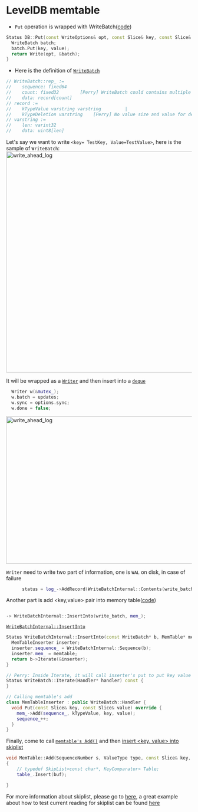 # LevelDB memtable


- `Put` operation is wrapped with WriteBatch([code](https://github.com/google/leveldb/blob/b7d302326961fb809d92a95ce813e2d26fe2e16e/db/db_impl.cc#L1464))

```C++
Status DB::Put(const WriteOptions& opt, const Slice& key, const Slice& value) {
  WriteBatch batch;
  batch.Put(key, value);
  return Write(opt, &batch);
}
```

- Here is the definition of [`WriteBatch`](https://github.com/google/leveldb/blob/b7d302326961fb809d92a95ce813e2d26fe2e16e/db/write_batch.cc#L5)

```C++
// WriteBatch::rep_ :=
//    sequence: fixed64
//    count: fixed32        [Perry] WriteBatch could contains multiple records
//    data: record[count]
// record :=
//    kTypeValue varstring varstring         |
//    kTypeDeletion varstring    [Perry] No value size and value for delete
// varstring :=
//    len: varint32
//    data: uint8[len]


```

Let's say we want to write `<key= TestKey, Value=TestValue>`, here is the sample of `WriteBatch`:  
<img src="https://user-images.githubusercontent.com/16873751/98858230-1f1f7300-2415-11eb-981d-9d3c741e91d1.png" alt="write_ahead_log" width="600"/>
<br/>

It will be wrapped as a [`Writer`](https://github.com/google/leveldb/blob/b7d302326961fb809d92a95ce813e2d26fe2e16e/db/db_impl.cc#L1196) and then insert into a [`deque`](https://github.com/google/leveldb/blob/b7d302326961fb809d92a95ce813e2d26fe2e16e/db/db_impl.h#L186) 
```C++
  Writer w(&mutex_);
  w.batch = updates;
  w.sync = options.sync;
  w.done = false;
``` 
<img src="https://user-images.githubusercontent.com/16873751/98878638-4f2c3d80-2438-11eb-812b-fa2d6611af26.png" alt="write_ahead_log" width="1200" height = "400"/>
<br/>

`Writer` need to write two part of information, one is `WAL` on disk, in case of failure
```C++
      status = log_->AddRecord(WriteBatchInternal::Contents(write_batch));
```

Another part is add <key,value> pair into memory table([code](https://github.com/google/leveldb/blob/b7d302326961fb809d92a95ce813e2d26fe2e16e/db/db_impl.cc#L1234))
```C++

-> WriteBatchInternal::InsertInto(write_batch, mem_);
```
[`WriteBatchInternal::InsertInto`](https://github.com/google/leveldb/blob/b7d302326961fb809d92a95ce813e2d26fe2e16e/db/write_batch.cc#L132:1)
```C++
Status WriteBatchInternal::InsertInto(const WriteBatch* b, MemTable* memtable) {
  MemTableInserter inserter;
  inserter.sequence_ = WriteBatchInternal::Sequence(b);
  inserter.mem_ = memtable;
  return b->Iterate(&inserter);
}

// Perry: Inside Iterate, it will call inserter's put to put key value
Status WriteBatch::Iterate(Handler* handler) const {
}

// Calling memtable's add 
class MemTableInserter : public WriteBatch::Handler {
  void Put(const Slice& key, const Slice& value) override {
    mem_->Add(sequence_, kTypeValue, key, value);
    sequence_++;
  }
}

```
Finally, come to call [`memtable's Add()`](https://github.com/google/leveldb/blob/b7d302326961fb809d92a95ce813e2d26fe2e16e/db/memtable.cc#L76) and then [insert <key, value> into skiplist](https://github.com/google/leveldb/blob/b7d302326961fb809d92a95ce813e2d26fe2e16e/db/skiplist.h#L340)

```C++
void MemTable::Add(SequenceNumber s, ValueType type, const Slice& key,
{
    // typedef SkipList<const char*, KeyComparator> Table;
    table_.Insert(buf);

}

```
For more information about skiplist, please go to [here](./leveldb_skiplist.md), a great example about how to test current reading for skiplist can be found [here](https://github.com/google/leveldb/blob/b7d302326961fb809d92a95ce813e2d26fe2e16e/db/skiplist_test.cc#L342)


